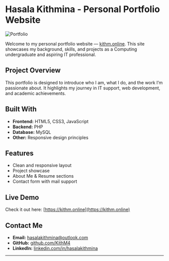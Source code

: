 #  Hasala Kithmina - Personal Portfolio Website


![Portfolio](https://github.com/user-attachments/assets/59d8c17c-b47b-49ed-a133-cbaa80234c77)


Welcome to my personal portfolio website — [kithm.online](https://kithm.online). This site showcases my background, skills, and projects as a Computing undergraduate and aspiring IT professional.

## Project Overview

This portfolio is designed to introduce who I am, what I do, and the work I’m passionate about. It highlights my journey in IT support, web development, and academic achievements.

## Built With

- **Frontend:** HTML5, CSS3, JavaScript
- **Backend:** PHP
- **Database:** MySQL
- **Other:** Responsive design principles

## Features

- Clean and responsive layout
- Project showcase 
- About Me & Resume sections
- Contact form with mail support

## Live Demo

Check it out here: [https://kithm.online](https://kithm.online)

## Contact Me

- **Email:** hasalakithmina@outlook.com  
- **GitHub:** [github.com/KithM4](https://github.com/KithM4)  
- **LinkedIn:** [linkedin.com/in/hasalakithmina](https://www.linkedin.com/in/hasalakithmina)

---

